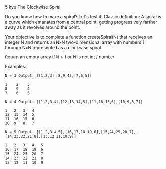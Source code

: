 5 kyu
The Clockwise Spiral

Do you know how to make a spiral? Let's test it!
Classic definition: A spiral is a curve which emanates from a central point, getting progressively farther away as it revolves around the point.

Your objective is to complete a function createSpiral(N) that receives an integer N and returns an NxN two-dimensional array with numbers 1 through NxN represented as a clockwise spiral.

Return an empty array if N < 1 or N is not int / number

Examples:

`N = 3 Output: [[1,2,3],[8,9,4],[7,6,5]]`
```azure
1    2    3    
8    9    4    
7    6    5   
```
 
`N = 4 Output: [[1,2,3,4],[12,13,14,5],[11,16,15,6],[10,9,8,7]]`
```azure
1   2   3   4
12  13  14  5
11  16  15  6
10  9   8   7
```

`N = 5 Output: [[1,2,3,4,5],[16,17,18,19,6],[15,24,25,20,7],[14,23,22,21,8],[13,12,11,10,9]]`
```azure
1   2   3   4   5    
16  17  18  19  6    
15  24  25  20  7    
14  23  22  21  8    
13  12  11  10  9
```
